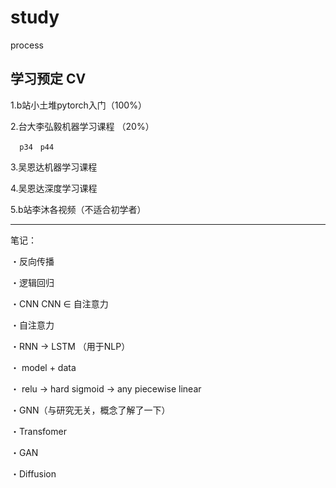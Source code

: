 # study
process

## 学习预定 CV

  1.b站小土堆pytorch入门（100%）
  
  2.台大李弘毅机器学习课程 （20%）

      p34　p44
  
  3.吴恩达机器学习课程
  
  4.吴恩达深度学习课程
  
  5.b站李沐各视频（不适合初学者）

  
-----------
笔记：

・反向传播

・逻辑回归

・CNN    CNN ∈ 自注意力 

・自注意力

・RNN -> LSTM （用于NLP）

・ model + data 

・ relu -> hard sigmoid -> any piecewise linear

・GNN（与研究无关，概念了解了一下）

・Transfomer

・GAN

・Diffusion

